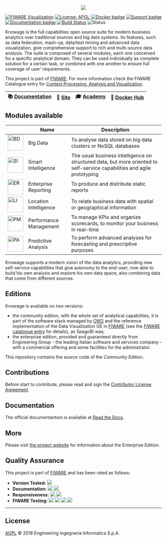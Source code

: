 <p align="center">
<img src="https://www.knowage-suite.com/site/wp-content/uploads/2016/03/KNOWAGE_logo_color.png">
</p>

[![FIWARE Visualization](https://nexus.lab.fiware.org/static/badges/chapters/visualization.svg)](https://www.fiware.org/developers/catalogue/)
[![License: APGL](https://img.shields.io/github/license/KnowageLabs/Knowage-Server.svg)](https://opensource.org/licenses/AGPL-3.0)
[![Docker badge](https://img.shields.io/docker/pulls/fiware/knowage-server-docker.svg)](https://hub.docker.com/r/fiware/knowage-server-docker)
[![Support badge](https://nexus.lab.fiware.org/static/badges/stackoverflow/knowage.svg)](https://stackoverflow.com/questions/tagged/fiware-knowage)
<br>
[![Documentation badge](https://img.shields.io/readthedocs/knowage.svg)](https://knowage.rtfd.io/)
[![Build Status](https://travis-ci.com/KnowageLabs/Knowage-Server.svg?branch=master)](https://travis-ci.com/KnowageLabs/Knowage-Server)
![Status](https://nexus.lab.fiware.org/static/badges/statuses/knowage.svg)

Knowage is the full capabilities open source suite for modern business analytics
over traditional sources and big data systems. Its features, such as data
federation, mash-up, data/text mining and advanced data visualization, give
comprehensive support to rich and multi-source data analysis. The suite is
composed of several modules, each one conceived for a specific analytical
domain. They can be used individually as complete solution for a certain task,
or combined with one another to ensure full coverage of user’ requirements.


This project is part of [FIWARE](https://www.fiware.org/). For more information
check the FIWARE Catalogue entry for
[Context Processing, Analysis and Visualization](https://github.com/Fiware/catalogue/tree/master/processing).

|  :books: [Documentation](http://knowage.rtfd.io/) | :page_facing_up: [Site](https://www.knowage-suite.com/site/home/) | :mortar_board: [Academy](https://fiware-academy.readthedocs.io/en/latest/processing/knowage) | :whale: [Docker Hub](https://hub.docker.com/r/fiware/knowage-server-docker/) |
|---|---|---|---|

## Modules available

|                                                                                                                    | Name                   | Description                                                                                                              |
| ------------------------------------------------------------------------------------------------------------------ | ---------------------- | ------------------------------------------------------------------------------------------------------------------------ |
| <img src="http://www.knowage-suite.com/site/wp-content/uploads/2016/03/BD_txt-150x150.png" alt="BD" width="50px"/> | Big Data               | To analyse data stored on big data clusters or NoSQL databases                                                           |
| <img src="http://www.knowage-suite.com/site/wp-content/uploads/2016/03/SI_txt-150x150.png" alt="SI" width="50px"/> | Smart Intelligence     | The usual business intelligence on structured data, but more oriented to self-service capabilities and agile prototyping |
| <img src="http://www.knowage-suite.com/site/wp-content/uploads/2016/03/ER_txt-150x150.png" alt="ER" width="50px"/> | Enterprise Reporting   | To produce and distribute static reports                                                                                 |
| <img src="http://www.knowage-suite.com/site/wp-content/uploads/2016/03/LI_txt-150x150.png" alt="LI" width="50px"/> | Location Intelligence  | To relate business data with spatial or geographical information                                                         |
| <img src="http://www.knowage-suite.com/site/wp-content/uploads/2016/03/PM_txt-150x150.png" alt="PM" width="50px"/> | Performance Management | To manage KPIs and organize scorecards, to monitor your business in real-time                                            |
| <img src="http://www.knowage-suite.com/site/wp-content/uploads/2016/03/PA_txt-150x150.png" alt="PA" width="50px"/> | Predictive Analysis    | To perform advanced analyses for forecasting and prescriptive purposes                                                   |

Knowage supports a modern vision of the data analytics, providing new
self-service capabilities that give autonomy to the end-user, now able to build
his own analysis and explore his own data space, also combining data that come
from different sources.

## Editions

Knowage is available on two versions:

-   the community edition, with the whole set of analytical capabilities, it is
    part of the software stack managed by [OW2](https://www.ow2.org/) and the
    reference implementation of the Data Visualization GE in
    [FIWARE](https://www.fiware.org/) (see the
    [FIWARE catalogue entry](https://catalogue.fiware.org/enablers/data-visualization-knowage)
    for details), as SpagoBI was;
-   the enterprise edition, provided and guaranteed directly from Engineering
    Group - the leading Italian software and services company - with a
    commercial offering and some facilities for the administrator.

This repository contains the source code of the Community Edition.

## Contributions

Before start to contribute, please read and sign the
[Contributor License Agreement](https://www.clahub.com/agreements/KnowageLabs/Knowage-Server).

## Documentation

The official documentantion is available at
[Read the Docs](http://knowage-suite.readthedocs.io/).

## More

Please visit [the project website](http://www.knowage-suite.com) for information
about the Enterprise Edition.

## Quality Assurance

This project is part of [FIWARE](https://fiware.org/) and has been rated as
follows:

-   **Version Tested:**
    ![ ](https://img.shields.io/badge/dynamic/json.svg?label=Version&url=https://fiware.github.io/catalogue/json/knowage.json&query=$.version&colorB=blue)
-   **Documentation:**
    ![ ](https://img.shields.io/badge/dynamic/json.svg?label=Completeness&url=https://fiware.github.io/catalogue/json/knowage.json&query=$.docCompleteness&colorB=blue)
    ![ ](https://img.shields.io/badge/dynamic/json.svg?label=Usability&url=https://fiware.github.io/catalogue/json/knowage.json&query=$.docSoundness&colorB=blue)
-   **Responsiveness:**
    ![ ](https://img.shields.io/badge/dynamic/json.svg?label=Time%20to%20Respond&url=https://fiware.github.io/catalogue/json/knowage.json&query=$.timeToCharge&colorB=blue)
    ![ ](https://img.shields.io/badge/dynamic/json.svg?label=Time%20to%20Fix&url=https://fiware.github.io/catalogue/json/knowage.json&query=$.timeToFix&colorB=blue)
-   **FIWARE Testing:**
    ![ ](https://img.shields.io/badge/dynamic/json.svg?label=Tests%20Passed&url=https://fiware.github.io/catalogue/json/knowage.json&query=$.failureRate&colorB=blue)
    ![ ](https://img.shields.io/badge/dynamic/json.svg?label=Scalability&url=https://fiware.github.io/catalogue/json/knowage.json&query=$.scalability&colorB=blue)
    ![ ](https://img.shields.io/badge/dynamic/json.svg?label=Performance&url=https://fiware.github.io/catalogue/json/knowage.json&query=$.performance&colorB=blue)
    ![ ](https://img.shields.io/badge/dynamic/json.svg?label=Stability&url=https://fiware.github.io/catalogue/json/knowage.json&query=$.stability&colorB=blue)

---

## License

[AGPL](LICENSE) © 2018 Engineering Ingegneria Informatica S.p.A.
